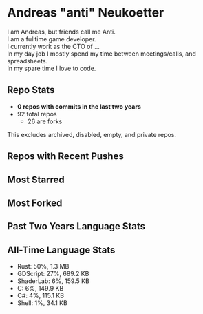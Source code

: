 
# Andreas "anti" Neukoetter

I am Andreas, but friends call me Anti.  
I am a fulltime game developer.  
I currently work as the CTO of ...  
In my day job I mostly spend my time between meetings/calls, and spreadsheets.  
In my spare time I love to code.  

## Repo Stats
- **0 repos with commits in the last two years**
- 92 total repos
  - 26 are forks

This excludes archived, disabled, empty, and private repos.

## Repos with Recent Pushes


## Most Starred


## Most Forked


## Past Two Years Language Stats


## All-Time Language Stats
- Rust: 50%, 1.3 MB
- GDScript: 27%, 689.2 KB
- ShaderLab: 6%, 159.5 KB
- C: 6%, 149.9 KB
- C#: 4%, 115.1 KB
- Shell: 1%, 34.1 KB

